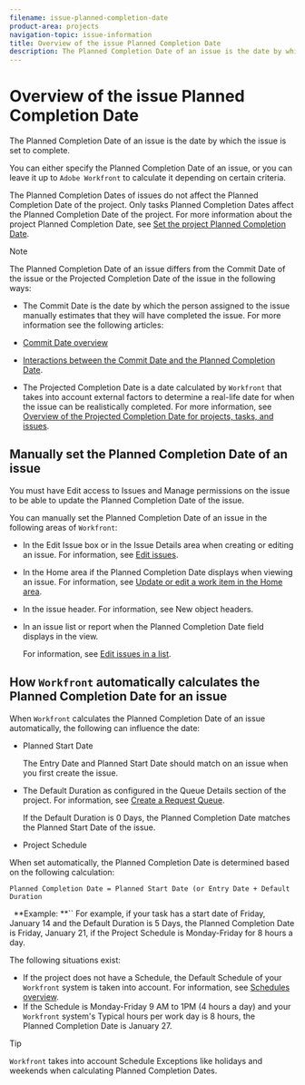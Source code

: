 ```yaml
---
filename: issue-planned-completion-date
product-area: projects
navigation-topic: issue-information
title: Overview of the issue Planned Completion Date
description: The Planned Completion Date of an issue is the date by which the issue is set to complete.
---
```


# Overview of the issue Planned Completion Date

The Planned Completion Date of an issue is the date by which the issue is set to complete. 

You can either specify the Planned Completion Date of an issue, or you can leave it up to `Adobe Workfront` to calculate it depending on certain criteria.&nbsp;

The Planned Completion Dates of issues do not affect the Planned Completion&nbsp;Date of the project. Only tasks Planned Completion Dates affect the Planned Completion Date of the project.&nbsp;For more information about the project Planned Completion Date, see [Set the project Planned Completion Date](../../../manage-work/projects/planning-a-project/project-planned-completion-date.md).

>[!NOTE]
>
>The Planned Completion Date of an issue differs from the Commit Date of the issue or the Projected Completion Date of the issue in the following ways:
>
>* The&nbsp;Commit Date is the date by which the person assigned to the issue manually estimates that they will have completed the issue. For more information see the following articles:
>
>  * [Commit Date overview](../../../manage-work/projects/updating-work-in-a-project/overview-of-commit-dates.md) 
>  * [Interactions between the Commit Date and the Planned Completion Date](../../../manage-work/projects/updating-work-in-a-project/interactions-between-commit-and-planned-completion-dates.md).
>
>* The Projected Completion Date is a date calculated by `Workfront` that takes into account external factors to determine a real-life date for when the issue can be realistically completed. For more information, see [Overview of the Projected Completion Date for projects, tasks, and issues](../../../manage-work/projects/planning-a-project/project-projected-completion-date.md).
>

## Manually set the Planned Completion Date of an issue

You must have Edit access to Issues and Manage permissions on the issue to be able to update the Planned Completion Date of the issue.

You can manually set the Planned Completion Date of an issue in the following areas of `Workfront`:

* In the Edit Issue box or in the Issue Details area when creating or editing an issue.&nbsp;For information, see [Edit issues](../../../manage-work/issues/manage-issues/edit-issues.md).
* In the Home area if the Planned Completion Date displays when viewing an issue. For information, see [Update or edit a work item in the Home area](../../../workfront-basics/using-home/using-the-home-area/update-and-edit-work-item-home.md).
* In the issue header. For information, see New object headers. 
* In an issue list or report when the Planned Completion Date field displays in the view.

  For information, see [Edit issues in a list](../../../manage-work/issues/manage-issues/edit-issues-in-a-list.md).

## How `Workfront` automatically calculates the Planned Completion Date for an issue

When `Workfront` calculates the Planned&nbsp;Completion Date of an issue automatically, the following can influence the date:

* Planned&nbsp;Start Date

  The Entry Date and Planned Start&nbsp;Date should match on an issue when you first create the issue.

* The Default Duration as configured in the Queue Details section of the project.&nbsp;For information, see [Create a Request Queue](../../../manage-work/requests/create-and-manage-request-queues/create-request-queue.md).

  If the Default Duration is 0&nbsp;Days, the Planned Completion&nbsp;Date matches the Planned Start Date of the issue.

* Project Schedule

When set automatically, the Planned Completion Date&nbsp;is determined based on the following calculation:&nbsp;

```
Planned Completion Date = Planned Start Date (or Entry Date + Default Duration
```

` `**Example: **`` For example, if your task has a start date of Friday, January 14 and the Default Duration is 5 Days, the Planned Completion Date is Friday, January 21, if the Project&nbsp;Schedule is Monday-Friday for 8 hours a day.

The following situations exist:

* If the project does not have a Schedule, the Default Schedule of your `Workfront` system is taken into account. For information, see [Schedules overview](../../../administration-and-setup/set-up-workfront/configure-timesheets-schedules/schedules-overview.md).
* If the Schedule is Monday-Friday 9 AM to 1PM (4 hours a day) and your `Workfront` system's Typical hours per work day is 8 hours, the Planned&nbsp;Completion&nbsp;Date is January 27.

>[!TIP]
>
>`Workfront` takes into account Schedule Exceptions like holidays and weekends when calculating Planned&nbsp;Completion Dates.

&nbsp;
